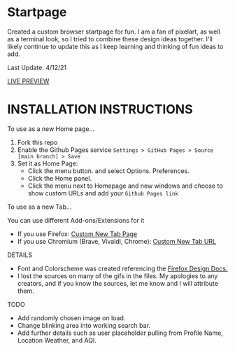 # Startpage

Created a custom browser startpage for fun. I am a fan of pixelart, as well as a terminal look, so I tried to combine these design ideas together. I'll likely continue to update this as I keep learning and thinking of fun ideas to add.

Last Update: 4/12/21

[LIVE PREVIEW](https://cimris.github.io/m-startpage/)

# INSTALLATION INSTRUCTIONS

To use as a new Home page...

1. Fork this repo
2. Enable the Github Pages service `Settings > GitHub Pages > Source [main branch] > Save`
3. Set it as Home Page:
   - Click the menu button. and select Options. Preferences.
   - Click the Home panel.
   - Click the menu next to Homepage and new windows and choose to show custom URLs and add your `Github Pages link`

To use as a new Tab...

You can use different Add-ons/Extensions for it

- If you use Firefox: [Custom New Tab Page](https://addons.mozilla.org/en-US/firefox/addon/custom-new-tab-page/?src=search)
- If you use Chromium (Brave, Vivaldi, Chrome): [Custom New Tab URL](https://chrome.google.com/webstore/detail/custom-new-tab-url/mmjbdbjnoablegbkcklggeknkfcjkjia)

DETAILS

- Font and Colorscheme was created referencing the [Firefox Design Docs.](https://design.firefox.com/photon/visuals/color.html#red)
- I lost the sources on many of the gifs in the files. My apologies to any creators, and if you know the sources, let me know and I will attribute them.

TODO

- Add randomly chosen image on load.
- Change blinking area into working search bar.
- Add further details such as user placeholder pulling from Profile Name, Location Weather, and AQI.
